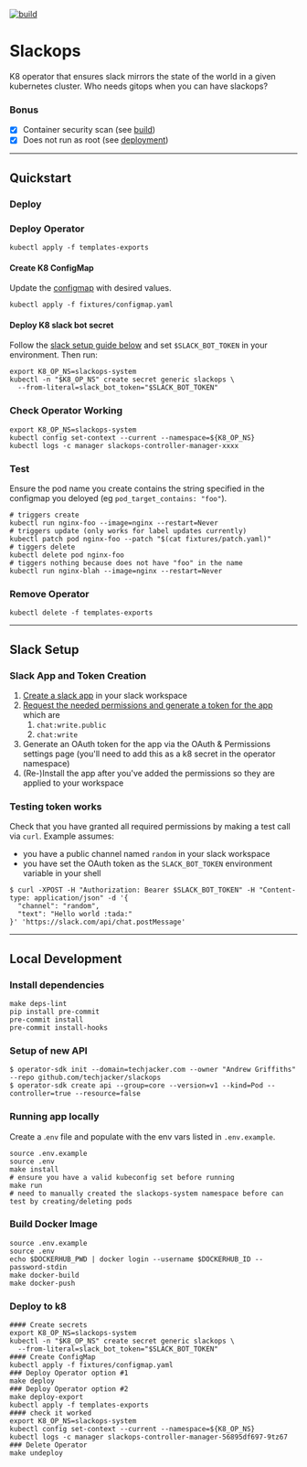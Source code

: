 [![build](https://github.com/techjacker/slackops/actions/workflows/build.yml/badge.svg)](https://github.com/techjacker/slackops/actions/workflows/build.yml)
# Slackops
K8 operator that ensures slack mirrors the state of the world in a given kubernetes cluster. Who needs gitops when you can have slackops?

### Bonus
- [x] Container security scan (see [build](.github/workflows/build.yml))
- [x] Does not run as root (see [deployment](config/manager/manager.yaml))
--------------------------------
## Quickstart
### Deploy

### Deploy Operator
```shell
kubectl apply -f templates-exports
```
#### Create K8 ConfigMap
Update the [configmap](fixtures/configmap.yaml) with desired values.
```shell
kubectl apply -f fixtures/configmap.yaml
```
#### Deploy K8 slack bot secret
Follow the [slack setup guide below](#slack-setup) and set `$SLACK_BOT_TOKEN` in your environment. Then run:
```shell
export K8_OP_NS=slackops-system
kubectl -n "$K8_OP_NS" create secret generic slackops \
  --from-literal=slack_bot_token="$SLACK_BOT_TOKEN"
```
### Check Operator Working
```shell
export K8_OP_NS=slackops-system
kubectl config set-context --current --namespace=${K8_OP_NS}
kubectl logs -c manager slackops-controller-manager-xxxx
```
### Test
Ensure the pod name you create contains the string specified in the configmap you deloyed (eg `pod_target_contains: "foo"`).
```shell
# triggers create
kubectl run nginx-foo --image=nginx --restart=Never
# triggers update (only works for label updates currently)
kubectl patch pod nginx-foo --patch "$(cat fixtures/patch.yaml)"
# tiggers delete
kubectl delete pod nginx-foo
# tiggers nothing because does not have "foo" in the name
kubectl run nginx-blah --image=nginx --restart=Never
```
### Remove Operator
```shell
kubectl delete -f templates-exports
```
---------------------------------------------------------
## Slack Setup
### Slack App and Token Creation
1. [Create a slack app](https://api.slack.com/start/overview#creating) in your slack workspace
2. [Request the needed permissions and generate a token for the app](https://api.slack.com/messaging/sending#permissions) which are
   1. `chat:write.public`
   2. `chat:write`
3. Generate an OAuth token for the app via the OAuth & Permissions settings page (you'll need to add this as a k8 secret in the operator namespace)
4. (Re-)Install the app after you've added the permissions so they are applied to your workspace

### Testing token works
Check that you have granted all required permissions by making a test call via `curl`.
Example assumes:
- you have a public channel named `random` in your slack workspace
- you have set the OAuth token as the `SLACK_BOT_TOKEN`  environment variable in your shell
```shell
$ curl -XPOST -H "Authorization: Bearer $SLACK_BOT_TOKEN" -H "Content-type: application/json" -d '{
  "channel": "random",
  "text": "Hello world :tada:"
}' 'https://slack.com/api/chat.postMessage'
```

---------------------------------------------------------
## Local Development
### Install dependencies
```
make deps-lint
pip install pre-commit
pre-commit install
pre-commit install-hooks
```
### Setup of new API
```shell
$ operator-sdk init --domain=techjacker.com --owner "Andrew Griffiths" --repo github.com/techjacker/slackops
$ operator-sdk create api --group=core --version=v1 --kind=Pod --controller=true --resource=false
```
### Running app locally
Create a .`env` file and populate with the env vars listed in `.env.example`.
```shell
source .env.example
source .env
make install
# ensure you have a valid kubeconfig set before running
make run
# need to manually created the slackops-system namespace before can test by creating/deleting pods
```
### Build Docker Image
```
source .env.example
source .env
echo $DOCKERHUB_PWD | docker login --username $DOCKERHUB_ID --password-stdin
make docker-build
make docker-push
```

### Deploy to k8
```shell
#### Create secrets
export K8_OP_NS=slackops-system
kubectl -n "$K8_OP_NS" create secret generic slackops \
  --from-literal=slack_bot_token="$SLACK_BOT_TOKEN"
#### Create ConfigMap
kubectl apply -f fixtures/configmap.yaml
### Deploy Operator option #1
make deploy
### Deploy Operator option #2
make deploy-export
kubectl apply -f templates-exports
#### check it worked
export K8_OP_NS=slackops-system
kubectl config set-context --current --namespace=${K8_OP_NS}
kubectl logs -c manager slackops-controller-manager-56895df697-9tz67
### Delete Operator
make undeploy
```

